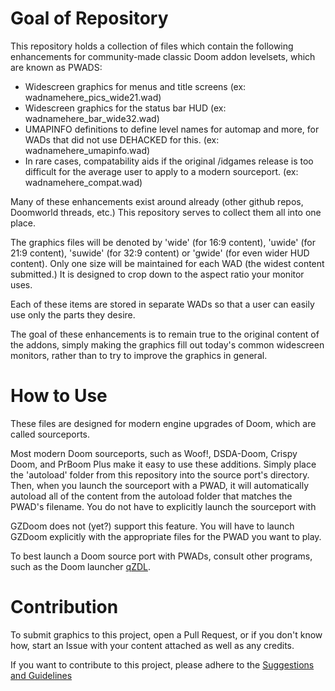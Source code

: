 # Goal of Repository

This repository holds a collection of files which contain the following enhancements for community-made classic Doom addon levelsets, which are known as PWADS:
- Widescreen graphics for menus and title screens (ex: wadnamehere_pics_wide21.wad)
- Widescreen graphics for the status bar HUD (ex: wadnamehere_bar_wide32.wad)
- UMAPINFO definitions to define level names for automap and more, for WADs that did not use DEHACKED for this. (ex: wadnamehere_umapinfo.wad)
- In rare cases, compatability aids if the original /idgames release is too difficult for the average user to apply to a modern sourceport. (ex: wadnamehere_compat.wad)

Many of these enhancements exist around already (other github repos, Doomworld threads, etc.) This repository serves to collect them all into one place.

The graphics files will be denoted by 'wide' (for 16:9 content), 'uwide' (for 21:9 content), 'suwide' (for 32:9 content) or 'gwide' (for even wider HUD content). Only one size will be maintained for each WAD (the widest content submitted.) It is designed to crop down to the aspect ratio your monitor uses.

Each of these items are stored in separate WADs so that a user can easily use only the parts they desire.

The goal of these enhancements is to remain true to the original content of the addons, simply making the graphics fill out today's common widescreen monitors, rather than to try to improve the graphics in general.

# How to Use

These files are designed for modern engine upgrades of Doom, which are called sourceports.

Most modern Doom sourceports, such as Woof!, DSDA-Doom, Crispy Doom, and PrBoom Plus make it easy to use these additions. 
Simply place the 'autoload' folder from this repository into the source port's directory. Then, when you launch the sourceport with a PWAD, it will automatically autoload all of the content from the autoload folder that matches the PWAD's filename. You do not have to explicitly launch the sourceport with 

GZDoom does not (yet?) support this feature. You will have to launch GZDoom explicitly with the appropriate files for the PWAD you want to play.

To best launch a Doom source port with PWADs, consult other programs, such as the Doom launcher [qZDL](https://github.com/lcferrum/qzdl).

# Contribution

To submit graphics to this project, open a Pull Request, or if you don't know how, start an Issue with your content attached as well as any credits.

If you want to contribute to this project, please adhere to the [Suggestions and Guidelines](GUIDELINES.md)

